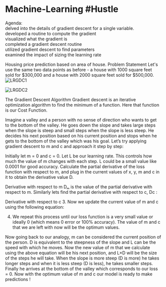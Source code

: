 # Machine-Learning #Hustle

Agenda:<br>
delved into the details of gradient descent for a single variable.<br>
developed a routine to compute the gradient<br>
visualized what the gradient is<br>
completed a gradient descent routine<br>
utilized gradient descent to find parameters<br>
examined the impact of sizing the learning rate<br>

Housing price prediction based on area of house.
Problem Statement
Let's use the same two data points as before - a house with 1000 square feet sold for $300,000 and a house with 2000 square feet sold for $500,000.
![LRGDC1](https://github.com/ssrakshe/Machine-Learning-_-Hustle/assets/66088285/9cc470ae-0a31-44b5-845a-c2e3ebff2296)

![LRGDC2](https://github.com/ssrakshe/Machine-Learning-_-Hustle/assets/66088285/3db30e65-9868-4fc2-8588-9daf3c8a2575)

The Gradient Descent Algorithm
Gradient descent is an iterative optimization algorithm to find the minimum of a function. Here that function is our Cost Function.

Imagine a valley and a person with no sense of direction who wants to get to the bottom of the valley. He goes down the slope and takes large steps when the slope is steep and small steps when the slope is less steep. He decides his next position based on his current position and stops when he gets to the bottom of the valley which was his goal.
Let’s try applying gradient descent to m and c and approach it step by step:

Initially let m = 0 and c = 0. Let L be our learning rate. This controls how much the value of m changes with each step. L could be a small value like 0.0001 for good accuracy.
Calculate the partial derivative of the loss function with respect to m, and plug in the current values of x, y, m and c in it to obtain the derivative value D.

Derivative with respect to m
Dₘ is the value of the partial derivative with respect to m. Similarly lets find the partial derivative with respect to c, Dc :


Derivative with respect to c
3. Now we update the current value of m and c using the following equation:


4. We repeat this process until our loss function is a very small value or ideally 0 (which means 0 error or 100% accuracy). The value of m and c that we are left with now will be the optimum values.

Now going back to our analogy, m can be considered the current position of the person. D is equivalent to the steepness of the slope and L can be the speed with which he moves. Now the new value of m that we calculate using the above equation will be his next position, and L×D will be the size of the steps he will take. When the slope is more steep (D is more) he takes longer steps and when it is less steep (D is less), he takes smaller steps. Finally he arrives at the bottom of the valley which corresponds to our loss = 0.
Now with the optimum value of m and c our model is ready to make predictions !
